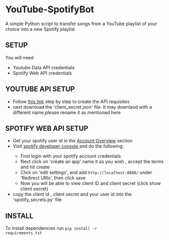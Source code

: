 # YouTube-SpotifyBot
A simple Python script to transfer songs from a YouTube playlist of your choice into a new Spotify playlist

## SETUP
You will need
<ul>
<li>Youtube Data API credentials</li>
<li>Spotify Web API credentials</li>
</ul>

## YOUTUBE API SETUP
<ul>
<li>Follow <a href="https://developers.google.com/youtube/v3/getting-started/">this link</a> step by step to create the API requisites</li>
<li>next download the 'client_secret.json' file.
It may downlaod with a different name,please rename it as mentioned here</li>
</ul>


## SPOTIFY WEB API SETUP
<ul>
<li>Get your spotify user id in the <a href="https://www.spotify.com/us/account/overview/">Account Overview</a> section</li>
<li>Visit <a href="https://developer.spotify.com/dashboard/login">spotify developer console </a> and do the following:</li>
  <ul>
  <li> First login with your spotify account credentials</li>
  <li> Next click on 'create an app' name it as you wish , accept the terms and hit create</li>
  <li> Click on 'edit settings', and add <code>http://localhost:8888/</code> under 'Redirect URIs', then click save</li>
  <li> Now you will be able to view client ID and client secret (click show client secret)</li>
  </ul>
<li>copy the client id , client secret and your user id into the 'spotify_secrets.py' file</li>
</ul>

## INSTALL
To install dependencies run
<code>pip install -r requirements.txt</code>




[this link]: <https://developers.google.com/youtube/v3/getting-started/>
[Account Overview]: <https://www.spotify.com/us/account/overview/>
[spotify developer console]: <https://developer.spotify.com/dashboard/login>
